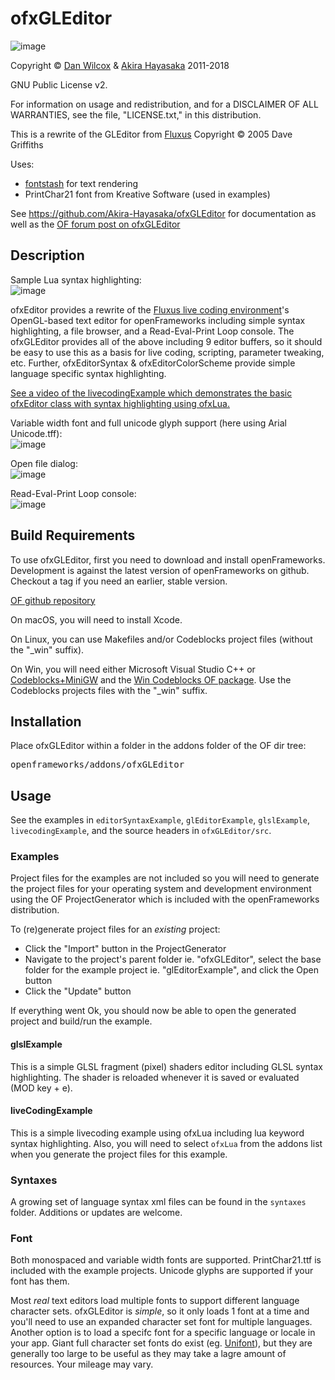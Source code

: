 ofxGLEditor
===================================

![image](https://github.com/Akira-Hayasaka/ofxGLEditor/raw/master/doc/editor.png)

Copyright © [Dan Wilcox](http://danomatika.com) & [Akira Hayasaka](http://www.ampontang.com) 2011-2018

GNU Public License v2.

For information on usage and redistribution, and for a DISCLAIMER OF ALL WARRANTIES, see the file, "LICENSE.txt," in this distribution.

This is a rewrite of the GLEditor from [Fluxus](http://www.pawfal.org/fluxus) Copyright © 2005 Dave Griffiths

Uses:

* [fontstash](https://github.com/memononen/fontstash) for text rendering
* PrintChar21 font from Kreative Software (used in examples)

See https://github.com/Akira-Hayasaka/ofxGLEditor for documentation as well as the [OF forum post on ofxGLEditor](http://forum.openframeworks.cc/t/ofxgleditor/10425)

Description
-----------

Sample Lua syntax highlighting:  
![image](https://github.com/Akira-Hayasaka/ofxGLEditor/raw/master/doc/syntax_highlighting.png)

ofxEditor provides a rewrite of the [Fluxus live coding environment](http://www.pawfal.org/fluxus)'s OpenGL-based text editor for openFrameworks including simple syntax highlighting, a file browser, and a Read-Eval-Print Loop console. The ofxGLEditor provides all of the above including 9 editor buffers, so it should be easy to use this as a basis for live coding, scripting, parameter tweaking, etc. Further, ofxEditorSyntax & ofxEditorColorScheme provide simple language specific syntax highlighting.

[See a video of the livecodingExample which demonstrates the basic ofxEditor class with syntax highlighting using ofxLua.](https://vimeo.com/116370247)

Variable width font and full unicode glyph support (here using Arial Unicode.tff):  
![image](https://github.com/Akira-Hayasaka/ofxGLEditor/raw/master/doc/arial_unicode.png)

Open file dialog:  
![image](https://github.com/Akira-Hayasaka/ofxGLEditor/raw/master/doc/file_dialog.png)

Read-Eval-Print Loop console:  
![image](https://github.com/Akira-Hayasaka/ofxGLEditor/raw/master/doc/repl_console.png)

Build Requirements
------------------

To use ofxGLEditor, first you need to download and install openFrameworks. Development is against the latest version of openFrameworks on github. Checkout a tag if you need an earlier, stable version.

[OF github repository](https://github.com/openframeworks/openFrameworks)

On macOS, you will need to install Xcode.

On Linux, you can use Makefiles and/or Codeblocks project files (without the "\_win" suffix).

On Win, you will need either Microsoft Visual Studio C++ or [Codeblocks+MiniGW](http://www.codeblocks.org/downloads/26) and the [Win Codeblocks OF package](http://www.openframeworks.cc/download). Use the Codeblocks projects files with the "\_win" suffix.

Installation
------------

Place ofxGLEditor within a folder in the addons folder of the OF dir tree:
<pre>
openframeworks/addons/ofxGLEditor
</pre>

Usage
-----

See the examples in `editorSyntaxExample`, `glEditorExample`, `glslExample`, `livecodingExample`, and the source headers in `ofxGLEditor/src`.

### Examples

Project files for the examples are not included so you will need to generate the project files for your operating system and development environment using the OF ProjectGenerator which is included with the openFrameworks distribution.

To (re)generate project files for an *existing* project:

* Click the "Import" button in the ProjectGenerator
* Navigate to the project's parent folder ie. "ofxGLEditor", select the base folder for the example project ie. "glEditorExample", and click the Open button
* Click the "Update" button

If everything went Ok, you should now be able to open the generated project and build/run the example.

#### glslExample

This is a simple GLSL fragment (pixel) shaders editor including GLSL syntax highlighting. The shader is reloaded whenever it is saved or evaluated (MOD key + e).

#### liveCodingExample

This is a simple livecoding example using ofxLua including lua keyword syntax highlighting. Also, you will need to select `ofxLua` from the addons list when you generate the project files for this example.

### Syntaxes

A growing set of language syntax xml files can be found in the `syntaxes` folder. Additions or updates are welcome. 

### Font

Both monospaced and variable width fonts are supported. PrintChar21.ttf is included with the example projects. Unicode glyphs are supported if your font has them.

Most *real* text editors load multiple fonts to support different language character sets. ofxGLEditor is *simple*, so it only loads 1 font at a time and you'll need to use an expanded character set font for multiple languages. Another option is to load a specifc font for a specific language or locale in your app. Giant full character set fonts do exist (eg. [Unifont](http://www.unifoundry.com/unifont.html])), but they are generally too large to be useful as they may take a lagre amount of resources. Your mileage may vary.
